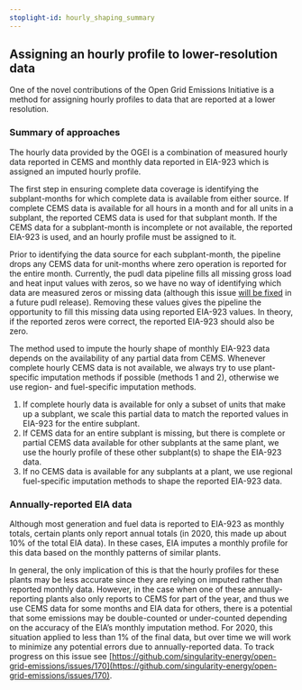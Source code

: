 ```yaml
---
stoplight-id: hourly_shaping_summary
---
```


## Assigning an hourly profile to lower-resolution data

One of the novel contributions of the Open Grid Emissions Initiative is a method for assigning hourly profiles to data that are reported at a lower resolution. 


### Summary of approaches

The hourly data provided by the OGEI is a combination of measured hourly data reported in CEMS and monthly data reported in EIA-923 which is assigned an imputed hourly profile.

The first step in ensuring complete data coverage is identifying the subplant-months for which complete data is available from either source. If complete CEMS data is available for all hours in a month and for all units in a subplant, the reported CEMS data is used for that subplant month. If the CEMS data for a subplant-month is incomplete or not available, the reported EIA-923 is used, and an hourly profile must be assigned to it. 

Prior to identifying the data source for each subplant-month, the pipeline drops any CEMS data for unit-months where zero operation is reported for the entire month. Currently, the pudl data pipeline fills all missing gross load and heat input values with zeros, so we have no way of identifying which data are measured zeros or missing data (although this issue [will be fixed](https://github.com/catalyst-cooperative/pudl/pull/1692) in a future pudl release). Removing these values gives the pipeline the opportunity to fill this missing data using reported EIA-923 values. In theory, if the reported zeros were correct, the reported EIA-923 should also be zero. 

 

The method used to impute the hourly shape of monthly EIA-923 data depends on the availability of any partial data from CEMS. Whenever complete hourly CEMS data is not available, we always try to use plant-specific imputation methods if possible (methods 1 and 2), otherwise we use region- and fuel-specific imputation methods.



1. If complete hourly data is available for only a subset of units that make up a subplant, we scale this partial data to match the reported values in EIA-923 for the entire subplant.
2. If CEMS data for an entire subplant is missing, but there is complete or partial CEMS data available for other subplants at the same plant, we use the hourly profile of these other subplant(s) to shape the EIA-923 data. 
3. If no CEMS data is available for any subplants at a plant, we use regional fuel-specific imputation methods to shape the reported EIA-923 data.


### Annually-reported EIA data

Although most generation and fuel data is reported to EIA-923 as monthly totals, certain plants only report annual totals (in 2020, this made up about 10% of the total EIA data). In these cases, EIA imputes a monthly profile for this data based on the monthly patterns of similar plants. 

In general, the only implication of this is that the hourly profiles for these plants may be less accurate since they are relying on imputed rather than reported monthly data. However, in the case when one of these annually-reporting plants also only reports to CEMS for part of the year, and thus we use CEMS data for some months and EIA data for others, there is a potential that some emissions may be double-counted or under-counted depending on the accuracy of the EIA’s monthly imputation method. For 2020, this situation applied to less than 1% of the final data, but over time we will work to minimize any potential errors due to annually-reported data. To track progress on this issue see [https://github.com/singularity-energy/open-grid-emissions/issues/170](https://github.com/singularity-energy/open-grid-emissions/issues/170). 